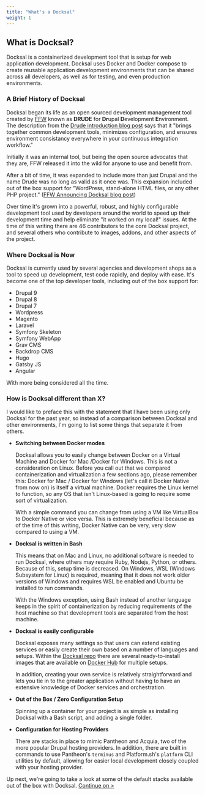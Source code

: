 ```yaml
---
title: "What's a Docksal"
weight: 1
---
```


## What is Docksal?

Docksal is a containerized development tool that is setup for web application development. Docksal uses Docker and Docker compose to create reusable application development environments that can be shared across all developers, as well as for testing, and even production environments.

### A Brief History of Docksal

Docksal began its life as an open sourced development management tool created by [FFW](https://ffwagency.com) known as **DRUDE** for **Dr**upal **D**evelopment **E**nvironment. The description from the [Drude introduction blog post](https://ffwagency.com/learning/blog/simplify-local-development-drude) says that it "brings together common development tools, minimizes configuration, and ensures environment consistancy everywhere in your continuous integration workflow."

Initially it was an internal tool, but being the open source advocates that they are, FFW released it into the wild for anyone to use and benefit from.

After a bit of time, it was expanded to include more than just Drupal and the name Drude was no long as valid as it once was. This expansion included out of the box support for "WordPress, stand-alone HTML files, or any other PHP project." ([FFW Announcing Docksal blog post](https://ffwagency.com/learning/blog/announcing-docksal-docker-based-development-environment))

Over time it's grown into a powerful, robust, and highly configurable development tool used by developers around the world to speed up their development time and help eliminate "it worked on my local!" issues. At the time of this writing there are 46 contributors to the core Docksal project, and several others who contribute to images, addons, and other aspects of the project.

### Where Docksal is Now

Docksal is currently used by several agencies and development shops as a tool to speed up development, test code rapidly, and deploy with ease. It's become one of the top developer tools, including out of the box support for:

* Drupal 9
* Drupal 8
* Drupal 7
* Wordpress
* Magento
* Laravel
* Symfony Skeleton
* Symfony WebApp
* Grav CMS
* Backdrop CMS
* Hugo
* Gatsby JS
* Angular

With more being considered all the time.

### How is Docksal different than X?

I would like to preface this with the statement that I have been using only Docksal for the past year, so instead of a comparison between Docksal and other environments, I'm going to list some things that separate it from others.

* **Switching between Docker modes**

    Docksal allows you to easily change between Docker on a Virtual Machine and Docker for Mac /Docker for Windows. This is not a consideration on Linux. Before you call out that we compared containerization and virtualization a few sections ago, please remember this: Docker for Mac / Docker for Windows (let's call it Docker Native from now on) is itself a virtual machine. Docker requires the Linux kernel to function, so any OS that isn't Linux-based is going to require some sort of virtualization.

    With a simple command you can change from using a VM like VirtualBox to Docker Native or vice versa. This is extremely beneficial because as of the time of this writing, Docker Native can be very, very slow compared to using a VM.

* **Docksal is written in Bash**

    This means that on Mac and Linux, no additional software is needed to run Docksal, where others may require Ruby, Nodejs, Python, or others. Because of this, setup time is decreased. On Windows, WSL (Windows Subsystem for Linux) is required, meaning that it does not work older versions of Windows and requires WSL be enabled and Ubuntu be installed to run commands.

    With the Windows exception, using Bash instead of another language keeps in the spirit of containerization by reducing requirements of the host machine so that development tools are separated from the host machine.

* **Docksal is easily configurable**

    Docksal exposes many settings so that users can extend existing services or easily create their own based on a number of languages and setups. Within the [Docksal repo](http://github.org/docksal) there are several ready-to-install images that are available on [Docker Hub](https://hub.docker.com) for multiple setups.

    In addition, creating your own service is relatively straightforward and lets you tie in to the greater application without having to have an extensive knowledge of Docker services and orchestration.

* **Out of the Box / Zero Configuration Setup**

    Spinning up a container for your project is as simple as installing Docksal with a Bash script, and adding a single folder.

* **Configuration for Hosting Providers**

    There are stacks in place to mimic Pantheon and Acquia, two of the more popular Drupal hosting providers. In addition, there are built in commands to use Pantheon's `terminus` and Platform.sh's `platform` CLI utilities by default, allowing for easier local development closely coupled with your hosting provider.

Up next, we're going to take a look at some of the default stacks available out of the box with Docksal.  [Continue on >](/intro-docksal/stacks)
